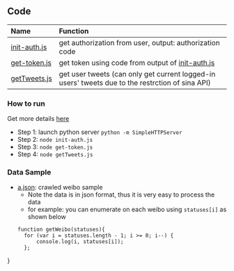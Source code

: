 ## Code 

|Name| Function|
|:----|:-------|
|[init-auth.js](./init-auth.js)| get authorization from user, output: authorization code|
|[get-token.js](./get-token.js)| get token using code from output of [init-auth.js]()|
|[getTweets.js](./getTweets.js)| get user tweets (can only get current logged-in users' tweets due to the restrction of sina API)|


### How to run
Get more details [here](../file/appauth.md)
- Step 1: launch python server `python -m SimpleHTTPServer`
- Step 2: `node init-auth.js`
- Step 3: `node get-token.js`
- Step 4: `node getTweets.js`

### Data Sample
- [a.json](./a.json): crawled weibo sample
  - Note the data is in json format, thus it is very easy to process the data
  - for example: you can enumerate on each weibo using `statuses[i]` as shown below
  ```
  function getWeibo(statuses){
	for (var i = statuses.length - 1; i >= 0; i--) {
		console.log(i, statuses[i]);
	};
 }
  ```
